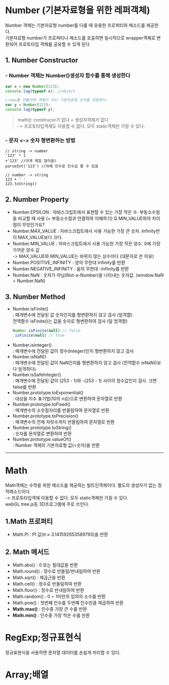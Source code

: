 # Number (기본자료형을 위한 레퍼객체)
Number 객체는 기본자료형 number를 다룰 때 유용한 프로퍼티와 메소드를 제공한다.   
기본자료형 number가 프로퍼티나 메소드를 호출하면 일시적으로 wrapper객체로 변환되어 프로토타입 객체를 공유할 수 있게 된다  

## 1. Number Constructor

### - Number 객체는 Number()생성자 함수를 통해 생성한다
```javascript
var x = new Number(123); 
console.log(typeof x); //object

//new를 안붙이면 객체가 아닌 기본자료형 숫자를 반환한다.
var y = Number(123);
console.log(typeof y);
```
> math는 construcor가 없다 = 생성자객체가 없다   
-> 프로토타입객체도 이용할 수 없다. 모두 static객체만 가질 수 있다. 

### - 문자 <-> 숫자 형변환하는 방법 
```
// string -> number
'123' * 1
+'123' //이게 제일 많이씀)
parseInt('123') //뒤에 인수로 진수값 줄 수 있음

// number -> string
123 + ' '
123.toString()
```

## 2. Number Property

- Number.EPSILON
    : 자바스크립트에서 표현할 수 있는 가장 작은 수. 부동소수점을 비교할 때 사용 (+ 부동소수점과 연결하여 이해하기)
    Q MIN_VALUE와의 차이점이 무엇인가요?
- Number.MAX_VALUE
    : 자바스크립트에서 사용 가능한 가장 큰 숫자. Infinity만이 MAX_VALUE보다 크다.
- Number.MIN_VALUE
    : 자바스크립트에서 사용 가능한 가장 작은 양수. 0에 가장 가까운 양수 값  
    -> MAX_VALUE와 MIN_VALUE는 바뀌지 않는 상수이다 (대문자로 쓴 이유)
- Number.POSITIVE_INFINITY
    : 양의 무한대 Infinity를 반환
- Number.NEGATIVE_INFINITY
    : 음의 무한대 -Infinity를 반환
- Number.NaN
    : 숫자가 아님(Not-a-Number)을 나타내는 숫자값. (window.NaN = Number.NaN)

## 3. Number Method
- Number.isFinite()  
    : 매개변수에 전달된 값 숫자인지를 형변환하지 않고 검사 (엄격함)  
    전역함수 isFinite()는 값을 숫자로 형변환하여 검사 (덜 엄격함)  
    ```javascript
    Number.isFinite(null) // false
    .isFinite(null) // true
    ```
- Number.isInteger()  
    : 매개변수에 전달된 값이 정수(Integer)인지 형변환하지 않고 검사
- Number.isNaN()  
    : 매개변수에 전달된 값이 NaN인지를 형변환하지 않고 검사 (전역함수 isNaN()보다 엄격하다) 
- Number.isSafeInteger()   
    : 매개변수에 전달된 값이 (253 - 1)와 -(253 - 1) 사이의 정수값인지 검사. 크면 false를 반환
- Number.prototype.toExponential()   
    : 대상을 지수 표기법(10의 n승)으로 변환하여 문자열로 반환
- Number.prototype.toFixed()  
    : 매개변수의 소숫점자리를 반올림하여 문자열로 반환
- Number.prototype.toPrecision()  
    : 매개변수의 전체 자릿수까지 반올림하여 문자열로 반환
- Number.prototype.toString()  
    : 숫자를 문자열로 변환하여 반환
- Number.prototype.valueOf()  
    : Number 객체의 기본자료형 값(=숫자)을 반환
_______________
# Math
Math객체는 수학을 위한 메소드를 제공하는 빌트인객체이다. 
별도의 생성자가 없는 정적메소드이다   
-> 프로토타입객체 이용할 수 없다. 모두 static객체만 가질 수 있다.  
webGL tree.js등 3D프로그램에 주로 쓰인다.

## 1.Math 프로퍼티
- Math.PI : PI 값(π ≈ 3.141592653589793)을 반환

## 2. Math 메서드
- Math.abs() : 0 또는 절대값을 반환
- Math.round() : 정수로 반올림/반내림하여 반환
- Math.sqrt() : 제곱근을 반환
- Math.ceil() : 정수로 반올림하여 반환
- Math.floor() : 정수로 반내림하여 반환
- Math.random() : 0 ~ 1미만의 임의의 소수를 반환
- Math.pow() : 첫번째 인수를 두번째 인수만큼 제곱하여 반환
- **Math.max()** : 인수중 가장 큰 수를 반환
- **Math.min()** : 인수중 가장 작은 수를 반환


# RegExp;정규표현식
정규표현식을 사용하면 문자열 데이터를 손쉽게 처리할 수 있다. 

# Array;배열
